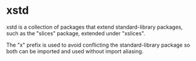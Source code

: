 # xstd

xstd is a collection of packages that extend standard-library packages,
such as the "slices" package, extended under "xslices".

The "x" prefix is used to avoid conflicting the standard-library package
so both can be imported and used without import aliasing.

